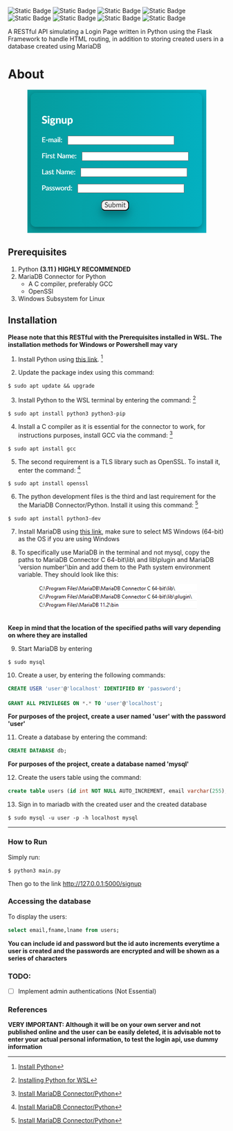 ![Static Badge](https://img.shields.io/badge/python-3.11-blue?logo=python)
![Static Badge](https://img.shields.io/badge/MySQL-15.1-blue?logo=mysql)
![Static Badge](https://img.shields.io/badge/Flask-3.0.0-blue?logo=flask)
![Static Badge](https://img.shields.io/badge/HTML-grey?logo=html5)
![Static Badge](https://img.shields.io/badge/JavaScript-grey?logo=javascript)
![Static Badge](https://img.shields.io/badge/CSS-grey?logo=css3)
![Static Badge](https://img.shields.io/badge/Jinja-grey?logo=jinja)
![Static Badge](https://img.shields.io/badge/MariaDB-grey?logo=mariadb)

A RESTful API simulating a Login Page written in Python using the Flask Framework to handle HTML routing, in addition to storing created users in a database created using MariaDB

# About
<div align="center">
    <img src="static/imgs/signup.png">
</div>


## Prerequisites
1. Python **(3.11 ) HIGHLY RECOMMENDED**
2. MariaDB Connector for Python 
    - A C compiler, preferably GCC
    - OpenSSl 
3. Windows Subsystem for Linux


## Installation
**Please note that this RESTful with the Prerequisites installed in WSL. The installation methods for Windows or Powershell may vary**

1. Install Python using [this link](https://www.python.org/downloads/). [^1] 

2. Update the package index using this command:

``` console
$ sudo apt update && upgrade
```

3. Install Python to the WSL terminal by entering the command: [^2]
``` console
$ sudo apt install python3 python3-pip
``` 


4. Install a C compiler as it is essential for the connector to work, for instructions purposes, install GCC via the command: [^3]

``` console
$ sudo apt install gcc
```

5. The second requirement is a TLS library such as OpenSSL. To install it, enter the command: [^3]

``` console
$ sudo apt install openssl
```

6. The python development files is the third and last requirement for the the MariaDB Connector/Python. Install it using this command: [^3]

``` console
$ sudo apt install python3-dev
```

7. Install MariaDB using [this link](https://mariadb.com/downloads/community/), make sure to select MS Windows (64-bit) as the OS if you are using Windows

8. To specifically use MariaDB in the terminal and not mysql, copy the paths to MariaDB Connector C 64-bit\lib\ and lib\plugin and MariaDB 'version number'\bin and add them to the Path system environment variable. They should look like this:

<div align="center">
<img src= static/imgs/paths.png>
</div>

</br>

**Keep in mind that the location of the specified paths will vary depending on where they are installed**

9. Start MariaDB by entering 
``` console
$ sudo mysql
```

10. Create a user, by entering the following commands:
``` sql
CREATE USER 'user'@'localhost' IDENTIFIED BY 'password';

GRANT ALL PRIVILEGES ON *.* TO 'user'@'localhost';
```

**For purposes of the project, create a user named 'user' with the password 'user'**

11. Create a database by entering the command:
``` sql
CREATE DATABASE db;
```
**For purposes of the project, create a database named 'mysql'**

12. Create the users table using the command:
``` sql
create table users (id int NOT NULL AUTO_INCREMENT, email varchar(255), fname varchar(255), lname varchar(255), password varchar(255), PRIMARY KEY(id));
```

13. Sign in to mariadb with the created user and the created database
``` console
$ sudo mysql -u user -p -h localhost mysql
```
----

### How to Run

Simply run:
``` console
$ python3 main.py
```
Then go to the link http://127.0.0.1:5000/signup


### Accessing the database
To display the users:
``` sql
select email,fname,lname from users;
```
**You can include id and password but the id auto increments everytime a user is created and the passwords are encrypted and will be shown as a series of characters**

### TODO:
- [ ] Implement admin authentications (Not Essential)


### References

[^1]: [Install Python](https://www.python.org/downloads/)

[^2]: [Installing Python for WSL](https://wiki.usask.ca/display/MESH/Installing+Python+and+the+Windows+Subsystem+for+Linux)

[^3]: [Install MariaDB Connector/Python](https://mariadb.com/docs/server/connect/programming-languages/python/install/)


**VERY IMPORTANT: Although it will be on your own server and not published online and the user can be easily deleted, it is advisable not to enter your actual personal information, to test the login api, use dummy information**

